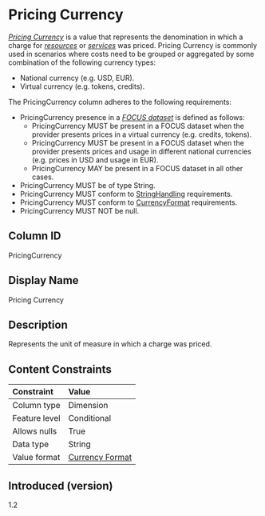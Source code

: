 # Pricing Currency

[*Pricing Currency*](#glossary:pricing-currency) is a value that represents the denomination in which a charge for [*resources*](#glossary:resource) or [*services*](#glossary:service) was priced. Pricing Currency is commonly used in scenarios where costs need to be grouped or aggregated by some combination of the following currency types:

* National currency (e.g. USD, EUR).
* Virtual currency (e.g. tokens, credits).

The PricingCurrency column adheres to the following requirements:

* PricingCurrency presence in a [*FOCUS dataset*](#glossary:FOCUS-dataset) is defined as follows:
  * PricingCurrency MUST be present in a FOCUS dataset when the provider presents prices in a virtual currency (e.g. credits, tokens).
  * PricingCurrency MUST be present in a FOCUS dataset when the provider presents prices and usage in different national currencies (e.g. prices in USD and usage in EUR).
  * PricingCurrency MAY be present in a FOCUS dataset in all other cases.
* PricingCurrency MUST be of type String.
* PricingCurrency MUST conform to [StringHandling](#stringhandling) requirements.
* PricingCurrency MUST conform to [CurrencyFormat](#currencyformat) requirements.
* PricingCurrency MUST NOT be null.

## Column ID

PricingCurrency

## Display Name

Pricing Currency

## Description

Represents the unit of measure in which a charge was priced.

## Content Constraints

| Constraint      | Value                               |
|:----------------|:------------------------------------|
| Column type     | Dimension                           |
| Feature level   | Conditional                         |
| Allows nulls    | True                                |
| Data type       | String                              |
| Value format    | [Currency Format](#currencyformat) |

## Introduced (version)

1.2
